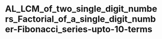 # AL_LCM_of_two_single_digit_numbers_Factorial_of_a_single_digit_number-Fibonacci_series-upto-10-terms